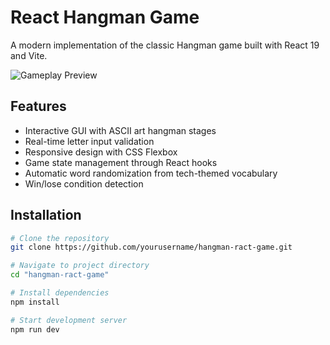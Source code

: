 # React Hangman Game

A modern implementation of the classic Hangman game built with React 19 and Vite.

![Gameplay Preview]([https://via.placeholder.com/600x400?text=Hangman+Game+Preview](https://github.com/its-Pratik-15/hang-man))

## Features
- Interactive GUI with ASCII art hangman stages
- Real-time letter input validation
- Responsive design with CSS Flexbox
- Game state management through React hooks
- Automatic word randomization from tech-themed vocabulary
- Win/lose condition detection

## Installation
```bash
# Clone the repository
git clone https://github.com/yourusername/hangman-ract-game.git

# Navigate to project directory
cd "hangman-ract-game"

# Install dependencies
npm install

# Start development server
npm run dev
```
